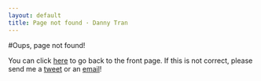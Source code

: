 ```yaml
---
layout: default
title: Page not found · Danny Tran
---
```


#Oups, page not found!

You can click [here](/) to go back to the front page. If this is not correct, please send me a [tweet](https://twitter.com/dannytranlx) or an [email](mailto:danny@dannytran.ca)!